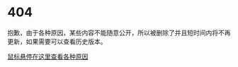 # 404

抱歉，由于各种原因，某些内容不能随意公开，所以被删除了并且短时间内将不再更新，如果需要可以查看历史版本。

[鼠标悬停在这里查看各种原因](./notice.md "被骗了 、离婚了 、分手了、失恋了、难过了 、伤心了、抑郁了、想哭了、难受了、心碎了、落泪了、崩溃了、怀孕了、吵架了、搬家了、毕业了、出国了、前女友出轨了、留学了、移民了、换房了、退坑了、不学了")